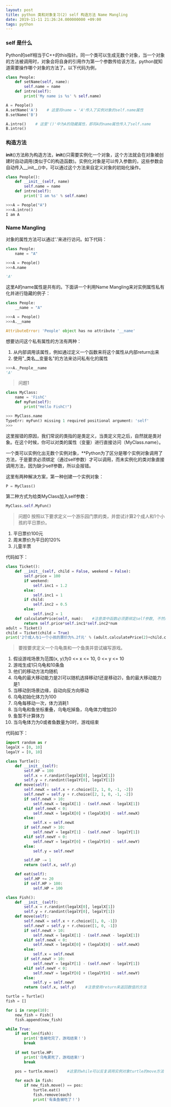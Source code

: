 ```yaml
---
layout: post
title: python 类和对象复习(2) self 构造方法 Name Mangling
date: 2019-11-11 21:26:24.000000000 +09:00
tags: python
---
```


### self 是什么

Python的self相当于C++的this指针。同一个类可以生成无数个对象，当一个对象的方法被调用时，对象会将自身的引用作为第一个参数传给该方法，python就知道需要操作哪个对象的方法了。以下代码为例，

```python
class People:
    def setName(self, name):
        self.name = name
    def intro(self):
        print('My name is %s' % self.name)

A = People()
A.setName('A')    # 这里将name = 'A'传入了实例对象的self.name属性
B.setName('B')

A.intro()    # 这里'()'中为A的隐藏属性，即将A的name属性传入了self.name
B.intro()
```
### 构造方法

__init__()方法称为构造方法，__init__()只需要实例化一个对象，这个方法就会在对象被创建时自动调用(类似于C的构造函数)。实例化对象是可以传入参数的，这些参数会自动传入__init__()中，可以通过这个方法来自定义对象的初始化操作。

```python
class People():
    def __init__(self, name)
        self.name = name
    def intro(self):
        print('I am %s' % self.name)

>>>A = People("A")
>>>A.intro()
I am A
```
### Name Mangling

对象的属性方法可以通过'.'来进行访问。如下代码：

```python
class People:
    name = "A"

>>>A = People()
>>>A.name

'A'
```

这里A的name属性是共有的。下面讲一个利用Name Mangling来对实例属性私有化并进行隐藏的例子：

```python
class People:
    __name = "A"

>>>A = People()
>>>A.__name

AttributeError: 'People' object has no attribute '__name'
```
想要访问这个私有属性的方法有两种：
1. 从内部调用该属性，例如通过定义一个函数来将这个属性从内部return出来
2. 使用"_类名__变量名"的方法来访问私有化的属性

```python
>>>A._People__name
'A'
```

> 问题1

```python
class MyClass:
    name = 'FishC'
    def myFun(self):
        print("Hello FishC!")

>>> MyClass.name
TypeErr: myFun() missing 1 required positional argument: 'self'
>>>
```
这里报错的原因，我们常说的类指的是类定义，当类定义完之后，自然就是类对象。在这个时候，你可以对类的属性（变量）进行直接访问（MyClass.name）。

一个类可以实例化出无数个实例对象，**Python为了区分是哪个实例对象调用了方法，于是要求必须绑定（通过self参数）才可以调用，而未实例化的类对象直接调用方法，因为缺少self参数，所以会报错。

这里有两种解决方案，第一种创建一个实例对象：

```python
P = MyClass()
```
第二种方式为给类MyClass加入self参数：

```python
MyClass.self.MyFun()
```

> 问题0 按照以下要求定义一个游乐园门票的类，并尝试计算2个成人和1个小孩的平日票价。

1. 平日票价100元
2. 周末票价为平日的120%
3. 儿童半票

代码如下：

```python
class Ticket():
    def __init__(self, child = False, weekend = False):
        self.price = 100
        if weekend:
            self.inc1 = 1.2
        else:
            self.inc1 = 1
        if child:
            self.inc2 = 0.5
        else:
            self.inc2 = 1
    def calculatePrice(self, num):    #注意类中函数必须要绑定self参数, 不然后面实力对象无法正确调用
        return self.price*self.inc1*self.inc2*num
adult = Ticket()
child = Ticket(child = True)
print('2个成人与1一个小孩的票价为%.2f元' % (adult.calculatePrice(2)+child.calculatePrice(1)))
```

> 要按要求定义一个乌龟类和一个鱼类并尝试编写游戏。

1. 假设游戏场景为范围(x, y)为0 <= x <= 10, 0 <= y <= 10
2. 游戏生成1只乌龟和10条鱼
3. 他们的移动方法均随机
4. 乌龟的最大移动能力是2(可以随机选择移动1还是移动2)，鱼的最大移动能力是1
5. 当移动到场景边缘，自动向反方向移动
6. 乌龟初始化体力为100
7. 乌龟每移动一次，体力消耗1
8. 当乌龟和鱼坐标重叠，乌龟吃掉鱼，乌龟体力增加20
9. 鱼暂不计算体力
10. 当乌龟体力为0或者鱼数量为0时，游戏结束

代码如下：
```python
import random as r
legalX = [0, 10]
legalY = [0, 10]

class Turtle():
    def __init__(self):
        self.HP = 100
        self.x = r.randint(legalX[0], legalX[1])
        self.y = r.randint(legalY[0], legalY[1])
    def move(self):
        self.newX = self.x + r.choice([2, 1, 0, -1, -2])
        self.newY = self.y + r.choice([2, 1, 0, -1, -2])
        if self.newX > 10:
            self.newX = legalX[1] - (self.newX - legalX[1])
        elif self.newX < 0:
            self.newX = legalX[0] + (legalX[0] - self.newX)
        else:
            self.x = self.newX
        if self.newY > 10:
            self.newY = legalY[1] - (self.newY - legalY[1])
        elif self.newY < 0:
            self.newY = legalY[0] + (legalY[0] - self.newY)
        else:
            self.y = self.newY

        self.HP -= 1
        return (self.x, self.y)

    def eat(self):
        self.HP += 20
        if self.HP > 100:
            self.HP = 100

class Fish():
    def __init__(self):
        self.x = r.randint(legalX[0], legalX[1])
        self.y = r.randint(legalY[0], legalY[1])
    def move(self):
        self.newX = self.x + r.choice([1, 0, -1])
        self.newY = self.y + r.choice([1, 0, -1])
        if self.newX > 10:
            self.newX = legalX[1] - (self.newX - legalX[1])
        elif self.newX < 0:
            self.newX = legalX[0] + (legalX[0] - self.newX)
        else:
            self.x = self.newX
        if self.newY > 10:
            self.newY = legalY[1] - (self.newY - legalY[1])
        elif self.newY < 0:
            self.newY = legalY[0] + (legalY[0] - self.newY)
        else:
            self.y = self.newY
        return (self.x, self.y)    #注意使用return来返回数值的方法

turtle = Turtle()
fish = []

for i in range(10):
    new_fish = Fish()
    fish.append(new_fish)

while True:
    if not len(fish):
        print('鱼被吃完了，游戏结束！')
        break
    
    if not turtle.HP:
        print('乌龟累死了，游戏结束!')
        break
    
    pos = turtle.move()    #这里的while可以反复调用实例对象turtle的move方法

    for each in fish:
        if new_fish.move() == pos:
            turtle.eat()
            fish.remove(each)
            print('有条鱼被吃了！')
```
